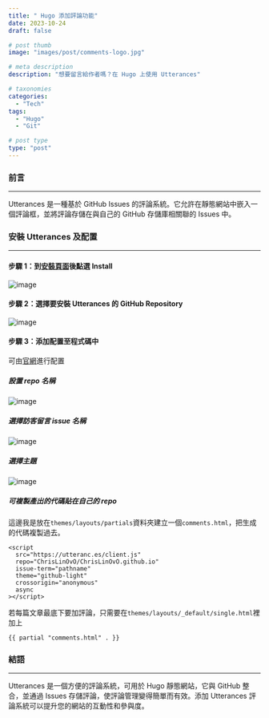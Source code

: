 ```yaml
---
title: " Hugo 添加評論功能"
date: 2023-10-24
draft: false

# post thumb
image: "images/post/comments-logo.jpg"

# meta description
description: "想要留言給作者嗎？在 Hugo 上使用 Utterances"

# taxonomies
categories:
  - "Tech"
tags:
  - "Hugo"  
  - "Git"

# post type
type: "post"
---
```


### 前言

---

Utterances 是一種基於 GitHub Issues 的評論系統。它允許在靜態網站中嵌入一個評論框，並將評論存儲在與自己的 GitHub 存儲庫相關聯的 Issues 中。

### 安裝 Utterances 及配置

---

#### 步驟 1：到[安裝頁面](https://github.com/apps/utterances)後點選 Install

![image](../../../../images/post/post-2-1.jpg)

#### 步驟 2：選擇要安裝 Utterances 的 GitHub Repository

![image](../../../../images/post/post-2-2.jpg)

#### 步驟 3：添加配置至程式碼中

可由[官網](https://utteranc.es/)進行配置

##### 設置 repo 名稱

![image](../../../../images/post/post-2-3.jpg)

##### 選擇訪客留言 issue 名稱

![image](../../../../images/post/post-2-4.jpg)

##### 選擇主題

![image](../../../../images/post/post-2-5.jpg)

##### 可複製產出的代碼貼在自己的 repo

這邊我是放在`themes/layouts/partials`資料夾建立一個`comments.html`，把生成的代碼複製過去。

```
<script
  src="https://utteranc.es/client.js"
  repo="ChrisLinOvO/ChrisLinOvO.github.io"
  issue-term="pathname"
  theme="github-light"
  crossorigin="anonymous"
  async
></script>
```

若每篇文章最底下要加評論，只需要在`themes/layouts/_default/single.html`裡加上

```
{{ partial "comments.html" . }}
```

### 結語

---

Utterances 是一個方便的評論系統，可用於 Hugo 靜態網站，它與 GitHub 整合，並通過 Issues 存儲評論，使評論管理變得簡單而有效。添加 Utterances 評論系統可以提升您的網站的互動性和參與度。